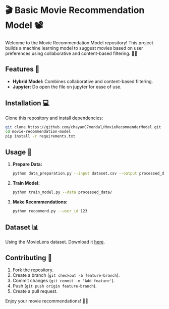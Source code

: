 # 🎬 Basic Movie Recommendation Model 📽️

Welcome to the Movie Recommendation Model repository! This project builds a machine learning model to suggest movies based on user preferences using collaborative and content-based filtering. 🍿✨

## Features 🌟
- **Hybrid Model:** Combines collaborative and content-based filtering.
- **Jupyter:** Do open the file on jupyter for ease of use.

## Installation 💻
Clone this repository and install dependencies:
```bash
git clone https://github.com/chayanC7mondal/MovieRecommenderModel.git
cd movie-recommendation-model
pip install -r requirements.txt
```

## Usage 🚀
1. **Prepare Data:**
   ```bash
   python data_preparation.py --input dataset.csv --output processed_data/
   ```
2. **Train Model:**
   ```bash
   python train_model.py --data processed_data/
   ```
3. **Make Recommendations:**
   ```bash
   python recommend.py --user_id 123
   ```

## Dataset 📊
Using the MovieLens dataset. Download it [here](https://grouplens.org/datasets/movielens/latest/).

## Contributing 🤝
1. Fork the repository.
2. Create a branch (`git checkout -b feature-branch`).
3. Commit changes (`git commit -m 'Add feature'`).
4. Push (`git push origin feature-branch`).
5. Create a pull request.



Enjoy your movie recommendations! 🎉🍿

